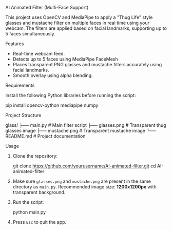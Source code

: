 AI Animated Filter (Multi-Face Support)

This project uses OpenCV and MediaPipe to apply a "Thug Life" style glasses and mustache filter on multiple faces in real time using your webcam. The filters are applied based on facial landmarks, supporting up to 5 faces simultaneously.

 Features

- Real-time webcam feed.
- Detects up to 5 faces using MediaPipe FaceMesh
- Places transparent PNG glasses and mustache filters accurately using facial landmarks.
- Smooth overlay using alpha blending.

 Requirements

Install the following Python libraries before running the script:


pip install opencv-python mediapipe numpy


 Project Structure


glass/
├── main.py              # Main filter script
├── glasses.png          # Transparent thug glasses image
├── mustache.png         # Transparent mustache image
└── README.md            # Project documentation


 Usage

1. Clone the repository:


   git clone https://github.com/yourusername/AI-animated-filter.git
   cd AI-animated-filter


2. Make sure `glasses.png` and `mustache.png` are present in the same directory as `main.py`. Recommended image size: **1200x1200px** with transparent background.

3. Run the script:


   python main.py


4. Press `Esc` to quit the app.
